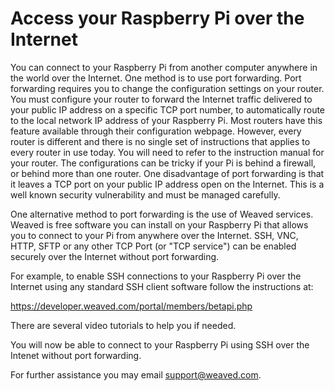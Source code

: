 # Access your Raspberry Pi over the Internet

You can connect to your Raspberry Pi from another computer anywhere in the world over the Internet.   One method is to use port forwarding.   Port forwarding requires you to change the configuration settings on your router.   You must configure your router to forward the Internet traffic delivered to your public IP address on a specific TCP port number, to automatically route to the local network IP address of your Raspberry Pi.  Most routers have this feature available through their configuration webpage.  However, every router is different and there is no single set of instructions that applies to every router in use today.  You will need to refer to the instruction manual for your router.  The configurations can be tricky if your Pi is behind a firewall, or behind more than one router.  One disadvantage of port forwarding is that it leaves a TCP port on your public IP address open on the Internet.  This is a well known security vulnerability and must be managed carefully.

One alternative method to port forwarding is the use of Weaved services.  Weaved is free software you can install on your Raspberry Pi that allows you to connect to your Pi from anywhere over the Internet.  SSH, VNC, HTTP, SFTP or any other TCP Port (or "TCP service") can be enabled securely over the Internet without port forwarding.

For example, to enable SSH connections to your Raspberry Pi over the Internet using any standard SSH client software follow the instructions at:  

https://developer.weaved.com/portal/members/betapi.php

There are several video tutorials to help you if needed.

You will now be able to connect to your Raspberry Pi using SSH over the Intenet without port forwarding.

For further assistance you may email support@weaved.com.

